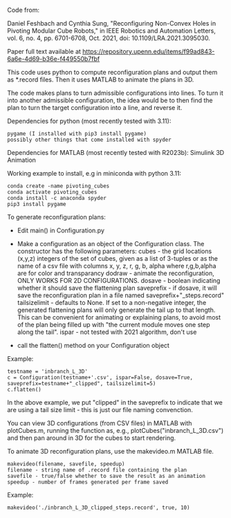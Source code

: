 Code from:

Daniel Feshbach and Cynthia Sung, 
"Reconfiguring Non-Convex Holes in Pivoting Modular Cube Robots," 
in IEEE Robotics and Automation Letters, vol. 6, no. 4, pp. 6701-6708, 
Oct. 2021, doi: 10.1109/LRA.2021.3095030.

Paper full text available at 
https://repository.upenn.edu/items/f99ad843-6a6e-4d69-b36e-f449550b7fbf

This code uses python to compute reconfiguration plans and output them as 
*.record files. Then it uses MATLAB to animate the plans in 3D. 

The code makes plans to turn admissible configurations into lines.
To turn it into another admissible configuration, the idea would be to then 
find the plan to turn the target configuration into a line, and reverse it.

Dependencies for python (most recently tested with 3.11):

    pygame (I installed with pip3 install pygame)
    possibly other things that come installed with spyder

Dependencies for MATLAB (most recently tested with R2023b):
Simulink 3D Animation

Working example to install, e.g in miniconda with python 3.11:
    
    conda create -name pivoting_cubes
    conda activate pivoting_cubes
    conda install -c anaconda spyder
    pip3 install pygame

To generate reconfiguration plans:

- Edit main() in Configuration.py

- Make a configuration as an object of the Configuration class. The constructor 
has the following parameters:
    cubes - the grid locations (x,y,z) integers of the set of cubes, given
            as a list of 3-tuples or as the name of a csv file with columns
                    x, y, z, r, g, b, alpha
                    where r,g,b,alpha are for color and transparancy
    dodraw - animate the reconfiguration, ONLY WORKS FOR 2D CONFIGURATIONS.
    dosave - boolean indicating whether it should save the flattening plan
    saveprefix - if dosave, it will save the reconfiguration plan in a file 
                named saveprefix+"_steps.record"
    tailsizelimit - defaults to None. If set to a non-negative integer, the 
                    generated flattening plans will only generate the tail up
                    to that length. This can be convenient for animating or 
                    explaining plans, to avoid most of the plan being filled 
                    up with "the current module moves one step along the tail".
    ispar - not tested with 2021 algorithm, don't use

- call the flatten() method on your Configuration object

Example:

    testname = 'inbranch_L_3D'
    c = Configuration(testname+'.csv', ispar=False, dosave=True, saveprefix=testname+"_clipped", tailsizelimit=5)
    c.flatten()

In the above example, we put "clipped" in the saveprefix to indicate that we
are using a tail size limit - this is just our file naming convenction.

You can view 3D configurations (from CSV files) in MATLAB with plotCubes.m,
running the function as, e.g., plotCubes("inbranch_L_3D.csv") and then pan 
around in 3D for the cubes to start rendering.

To animate 3D reconfiguration plans, use the makevideo.m MATLAB file. 

    makevideo(filename, savefile, speedup)
    filename - string name of .record file containing the plan
    savefile - true/false whether to save the result as an animation
    speedup - number of frames generated per frame saved


Example:

    makevideo('./inbranch_L_3D_clipped_steps.record', true, 10)
